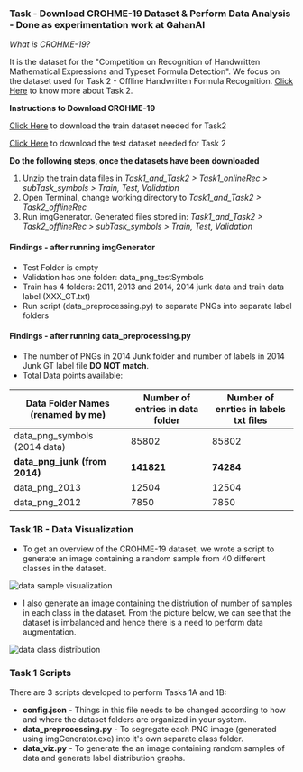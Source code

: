 ### Task - Download CROHME-19 Dataset & Perform Data Analysis - Done as experimentation work at GahanAI

*What is CROHME-19?*

It is the dataset for the "Competition on Recognition of Handwritten Mathematical Expressions and Typeset Formula Detection". We focus on the dataset used for Task 2 - Offline Handwritten Formula Recognition. [Click Here](https://www.cs.rit.edu/~crohme2019/task.html) to know more about Task 2.

**Instructions to Download CROHME-19**

[Click Here](https://www.cs.rit.edu/~crohme2019/downloads/Task1_and_Task2.zip) to download the train dataset needed for Task2

[Click Here](https://www.cs.rit.edu/~crohme2019/downloads/zipped_CROHME2019_testData.zip) to download the test dataset needed for Task 2

**Do the following steps, once the datasets have been downloaded**
1. Unzip the train data files in *Task1_and_Task2 > Task1_onlineRec > subTask_symbols > Train, Test, Validation*
2. Open Terminal, change working directory to *Task1_and_Task2 > Task2_offlineRec*
3. Run imgGenerator. Generated files stored in: *Task1_and_Task2 > Task2_offlineRec > subTask_symbols > Train, Test, Validation*

#### Findings - after running imgGenerator
- Test Folder is empty
- Validation has one folder: data_png_testSymbols
- Train has 4 folders: 2011, 2013 and 2014, 2014 junk data and train data label (XXX_GT.txt)
- Run script (data_preprocessing.py) to separate PNGs into separate label folders

#### Findings - after running data_preprocessing.py
- The number of PNGs in 2014 Junk folder and number of labels in 2014 Junk GT label file **DO NOT match**.
- Total Data points available:

|**Data Folder Names** (renamed by me)| **Number of entries in data folder** | **Number of enrties in labels txt files** |
|-------------------------------------|--------------------------------------|-------------------------------------------|
| data_png_symbols (2014 data) | 85802 | 85802 |
| **data_png_junk (from 2014)** | **141821** | **74284** |
| data_png_2013 | 12504 | 12504 |
| data_png_2012 | 7850 | 7850 |

### Task 1B - Data Visualization

- To get an overview of the CROHME-19 dataset, we wrote a script to generate an image containing a random sample from 40 different classes in the dataset.

![data sample visualization](https://github.com/sreenithibalasu/experiments/blob/main/CROHME_data_analysis/random_labels.jpeg)

- I also generate an image containing the distriution of number of samples in each class in the dataset. From the picture below, we can see that the dataset is imbalanced and hence there is a need to perform data augmentation.

![data class distribution](https://github.com/sreenithibalasu/experiments/blob/main/CROHME_data_analysis/label_distribution.jpeg)

### Task 1 Scripts

There are 3 scripts developed to perform Tasks 1A and 1B:

- **config.json** - Things in this file needs to be changed according to how and where the dataset folders are organized in your system.
- **data_preprocessing.py** - To segregate each PNG image (generated using imgGenerator.exe) into it's own separate class folder.
- **data_viz.py** - To generate the an image containing random samples of data and generate label distribution graphs.
